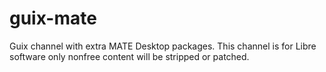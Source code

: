 # guix-mate

Guix channel with extra MATE Desktop packages. This channel is for Libre software only nonfree content will be stripped or patched.